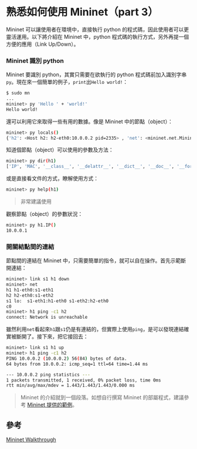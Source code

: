 # 熟悉如何使用 Mininet（part 3）

Mininet 可以讓使用者在環境中，直接執行 python 的程式碼，因此使用者可以更靈活運用。以下將介紹在 Mininet 中，python 程式碼的執行方式，另外再提一個方便的應用（Link Up/Down）。

### Mininet 識別 python

Mininet 要識別 python，其實只需要在欲執行的 python 程式碼前加入識別字串```py```。現在來一個簡單的例子，```print```出```Hello world!```：

```bash
$ sudo mn
...
mininet> py 'Hello ' + 'world!'
Hello world!
```
還可以利用它來取得一些有用的數據。像是 Mininet 中的節點（object）：

```bash
mininet> py locals()
{'h2': <Host h2: h2-eth0:10.0.0.2 pid=2335> , 'net': <mininet.net.Mininet object at 0x7f2d57431350>, 'h1': <Host h1: h1-eth0:10.0.0.1 pid=2333> , 'c0': <Controller c0: 127.0.0.1:6653 pid=2326> , 's1': <OVSSwitch s1: lo:127.0.0.1,s1-eth1:None,s1-eth2:None pid=2340> }
```

知道個節點（object）可以使用的參數及方法：

```bash
mininet> py dir(h1)
['IP', 'MAC', '__class__', '__delattr__', '__dict__', '__doc__', '__format__', '__getattribute__', '__hash__', '__init__', '__module__', '__new__', '__reduce__', '__reduce_ex__', '__repr__', '__setattr__', '__sizeof__', '__str__', '__subclasshook__', '__weakref__', '_popen', 'addIntf', 'checkSetup', 'cleanup', 'cmd', 'cmdPrint', 'config', 'configDefault', 'connectionsTo', 'defaultIntf', 'deleteIntfs', 'execed', 'fdToNode', 'inNamespace', 'inToNode', 'intf', 'intfIsUp', 'intfList', 'intfNames', 'intfs', 'isSetup', 'lastCmd', 'lastPid', 'linkTo', 'monitor', 'mountPrivateDirs', 'name', 'nameToIntf', 'newPort', 'outToNode', 'params', 'pexec', 'pid', 'pollOut', 'popen', 'portBase', 'ports', 'privateDirs', 'read', 'readbuf', 'readline', 'sendCmd', 'sendInt', 'setARP', 'setDefaultRoute', 'setHostRoute', 'setIP', 'setMAC', 'setParam', 'setup', 'shell', 'startShell', 'stdin', 'stdout', 'stop', 'terminate', 'unmountPrivateDirs', 'waitOutput', 'waitReadable', 'waiting', 'write']
```

或是直接看文件的方式，瞭解使用方式：

```bash
mininet> py help(h1)
```
> 非常建議使用

觀察節點（object）的參數狀況：

```bash
mininet> py h1.IP()
10.0.0.1
```

### 開關結點間的連結

節點間的連結在 Mininet 中，只需要簡單的指令，就可以自在操作。首先示範斷開連結：

```bash
mininet> link s1 h1 down
mininet> net
h1 h1-eth0:s1-eth1
h2 h2-eth0:s1-eth2
s1 lo:  s1-eth1:h1-eth0 s1-eth2:h2-eth0
c0
mininet> h1 ping -c1 h2
connect: Network is unreachable
```
雖然利用```net```看起來```h1```跟```s1```仍是有連結的，但實際上使用```ping```，是可以發現連結確實被斷開了。接下來，把它接回去：

```bash
mininet> link s1 h1 up
mininet> h1 ping -c1 h2
PING 10.0.0.2 (10.0.0.2) 56(84) bytes of data.
64 bytes from 10.0.0.2: icmp_seq=1 ttl=64 time=1.44 ms

--- 10.0.0.2 ping statistics ---
1 packets transmitted, 1 received, 0% packet loss, time 0ms
rtt min/avg/max/mdev = 1.443/1.443/1.443/0.000 ms
```

> Mininet 的介紹就到一個段落。如想自行撰寫 Mininet 的部屬程式，建議參考 [Mininet 提供的範例](https://github.com/mininet/mininet/tree/master/examples)。

## 參考

[Mininet Walkthrough](http://mininet.org/walkthrough/)
